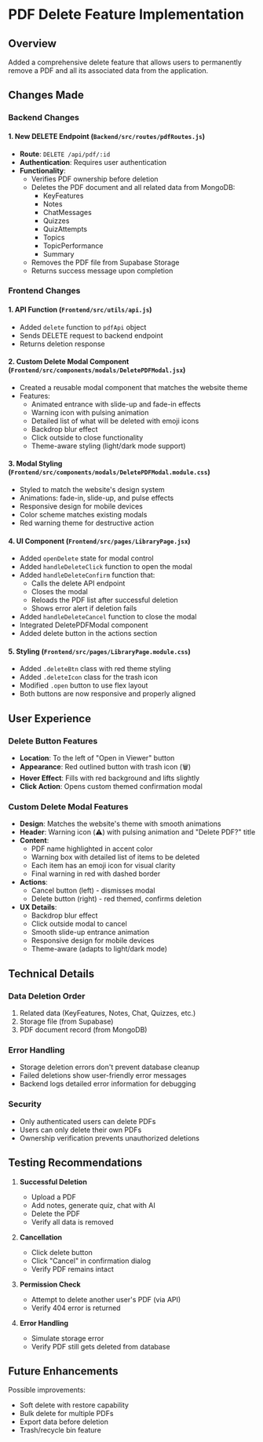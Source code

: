 # PDF Delete Feature Implementation

## Overview
Added a comprehensive delete feature that allows users to permanently remove a PDF and all its associated data from the application.

## Changes Made

### Backend Changes

#### 1. New DELETE Endpoint (`Backend/src/routes/pdfRoutes.js`)
- **Route**: `DELETE /api/pdf/:id`
- **Authentication**: Requires user authentication
- **Functionality**: 
  - Verifies PDF ownership before deletion
  - Deletes the PDF document and all related data from MongoDB:
    - KeyFeatures
    - Notes
    - ChatMessages
    - Quizzes
    - QuizAttempts
    - Topics
    - TopicPerformance
    - Summary
  - Removes the PDF file from Supabase Storage
  - Returns success message upon completion

### Frontend Changes

#### 1. API Function (`Frontend/src/utils/api.js`)
- Added `delete` function to `pdfApi` object
- Sends DELETE request to backend endpoint
- Returns deletion response

#### 2. Custom Delete Modal Component (`Frontend/src/components/modals/DeletePDFModal.jsx`)
- Created a reusable modal component that matches the website theme
- Features:
  - Animated entrance with slide-up and fade-in effects
  - Warning icon with pulsing animation
  - Detailed list of what will be deleted with emoji icons
  - Backdrop blur effect
  - Click outside to close functionality
  - Theme-aware styling (light/dark mode support)

#### 3. Modal Styling (`Frontend/src/components/modals/DeletePDFModal.module.css`)
- Styled to match the website's design system
- Animations: fade-in, slide-up, and pulse effects
- Responsive design for mobile devices
- Color scheme matches existing modals
- Red warning theme for destructive action

#### 4. UI Component (`Frontend/src/pages/LibraryPage.jsx`)
- Added `openDelete` state for modal control
- Added `handleDeleteClick` function to open the modal
- Added `handleDeleteConfirm` function that:
  - Calls the delete API endpoint
  - Closes the modal
  - Reloads the PDF list after successful deletion
  - Shows error alert if deletion fails
- Added `handleDeleteCancel` function to close the modal
- Integrated DeletePDFModal component
- Added delete button in the actions section

#### 5. Styling (`Frontend/src/pages/LibraryPage.module.css`)
- Added `.deleteBtn` class with red theme styling
- Added `.deleteIcon` class for the trash icon
- Modified `.open` button to use flex layout
- Both buttons are now responsive and properly aligned

## User Experience

### Delete Button Features
- **Location**: To the left of "Open in Viewer" button
- **Appearance**: Red outlined button with trash icon (🗑️)
- **Hover Effect**: Fills with red background and lifts slightly
- **Click Action**: Opens custom themed confirmation modal

### Custom Delete Modal Features
- **Design**: Matches the website's theme with smooth animations
- **Header**: Warning icon (⚠️) with pulsing animation and "Delete PDF?" title
- **Content**:
  - PDF name highlighted in accent color
  - Warning box with detailed list of items to be deleted
  - Each item has an emoji icon for visual clarity
  - Final warning in red with dashed border
- **Actions**: 
  - Cancel button (left) - dismisses modal
  - Delete button (right) - red themed, confirms deletion
- **UX Details**:
  - Backdrop blur effect
  - Click outside modal to cancel
  - Smooth slide-up entrance animation
  - Responsive design for mobile devices
  - Theme-aware (adapts to light/dark mode)

## Technical Details

### Data Deletion Order
1. Related data (KeyFeatures, Notes, Chat, Quizzes, etc.)
2. Storage file (from Supabase)
3. PDF document record (from MongoDB)

### Error Handling
- Storage deletion errors don't prevent database cleanup
- Failed deletions show user-friendly error messages
- Backend logs detailed error information for debugging

### Security
- Only authenticated users can delete PDFs
- Users can only delete their own PDFs
- Ownership verification prevents unauthorized deletions

## Testing Recommendations

1. **Successful Deletion**
   - Upload a PDF
   - Add notes, generate quiz, chat with AI
   - Delete the PDF
   - Verify all data is removed

2. **Cancellation**
   - Click delete button
   - Click "Cancel" in confirmation dialog
   - Verify PDF remains intact

3. **Permission Check**
   - Attempt to delete another user's PDF (via API)
   - Verify 404 error is returned

4. **Error Handling**
   - Simulate storage error
   - Verify PDF still gets deleted from database

## Future Enhancements

Possible improvements:
- Soft delete with restore capability
- Bulk delete for multiple PDFs
- Export data before deletion
- Trash/recycle bin feature

